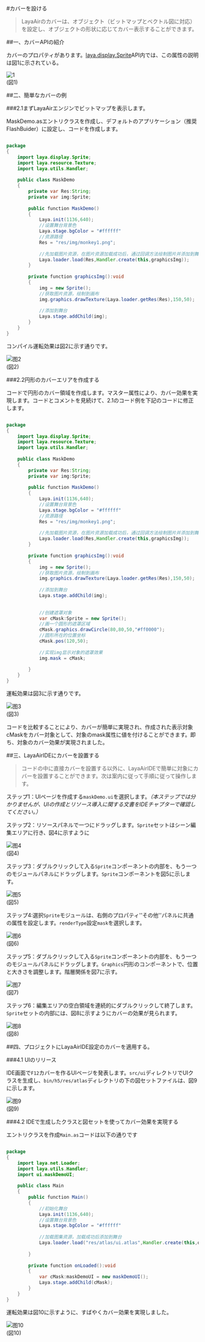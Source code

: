 #カバーを設ける

>LayaAirのカバーは、オブジェクト（ビットマップとベクトル図に対応）を設定し、オブジェクトの形状に応じてカバー表示することができます。
>



##一、カバーAPIの紹介

カバーのプロパティがあります。[laya.display.Sprite](http://layaair.ldc.layabox.com/api/index.html?category=Core&class=laya.display.Sprite%3Ch1%3Emask)API内では、この属性の説明は図1に示されている。

![1](img/1.jpg)<br/>(図1)



##二、簡単なカバーの例

###2.1まずLayaAirエンジンでビットマップを表示します。

MaskDemo.asエントリクラスを作成し、デフォルトのアプリケーション（推奨FlashBuider）に設定し、コードを作成します。


```java

package
{
	import laya.display.Sprite;
	import laya.resource.Texture;
	import laya.utils.Handler;
	
	public class MaskDemo
	{
		private var Res:String;
		private var img:Sprite;
      
		public function MaskDemo()
		{
			Laya.init(1136,640);
			//设置舞台背景色
			Laya.stage.bgColor = "#ffffff"        
			//资源路径              
			Res = "res/img/monkey1.png";
			
			//先加载图片资源，在图片资源加载成功后，通过回调方法绘制图片并添加到舞台
			Laya.loader.load(Res,Handler.create(this,graphicsImg));          
		}
			
		private function graphicsImg():void
		{
			img = new Sprite();
			//获取图片资源，绘制到画布
			img.graphics.drawTexture(Laya.loader.getRes(Res),150,50);
			
			//添加到舞台
			Laya.stage.addChild(img);
		}	
	}
}
```


コンパイル運転効果は図2に示す通りです。

![图2](img/2.jpg)<br/>(図2)

###2.2円形のカバーエリアを作成する

コードで円形のカバー領域を作成します。マスター属性により、カバー効果を実現します。コードとコメントを見続けて、2.1のコード例を下記のコードに修正します。


```java

package
{
	import laya.display.Sprite;
	import laya.resource.Texture;
	import laya.utils.Handler;
	
	public class MaskDemo
	{
		private var Res:String;
		private var img:Sprite;
		
		public function MaskDemo()
		{
			Laya.init(1136,640);
			//设置舞台背景色
			Laya.stage.bgColor = "#ffffff"      
			//资源路径
			Res = "res/img/monkey1.png";		
			
			//先加载图片资源，在图片资源加载成功后，通过回调方法绘制图片并添加到舞台
			Laya.loader.load(Res,Handler.create(this,graphicsImg));   
		}
		
		private function graphicsImg():void
		{
			img = new Sprite();
			//获取图片资源，绘制到画布
			img.graphics.drawTexture(Laya.loader.getRes(Res),150,50);
			
			//添加到舞台
			Laya.stage.addChild(img);
			
			
			//创建遮罩对象
			var cMask:Sprite = new Sprite();
			//画一个圆形的遮罩区域
			cMask.graphics.drawCircle(80,80,50,"#ff0000");
          	//圆形所在的位置坐标
			cMask.pos(120,50);
          
         	//实现img显示对象的遮罩效果
			img.mask = cMask;
			
		}
	}
}
```


運転効果は図3に示す通りです。

![图3](img/3.jpg)<br/>(図3)

コードを比較することにより、カバーが簡単に実現され、作成された表示対象cMaskをカバー対象として、対象のmask属性に値を付けることができます。即ち、対象のカバー効果が実現されました。





##三、LayaAirIDEにカバーを設置する

>コードの中に直接カバーを設置する以外に、LayaAirIDEで簡単に対象にカバーを設置することができます。次は案内に従って手順に従って操作します。

ステップ1：UIページを作成する`maskDemo.ui`を選択します。*（本ステップでは分かりませんが、UIの作成とリソース導入に関する文書をIDEチャプターで確認してください。）*



ステップ2：リソースパネルで一つにドラッグします。`Sprite`セットはシーン編集エリアに行き、図4に示すように

![图4](img/4.png)<br/>(図4)



ステップ3：ダブルクリックして入る`Sprite`コンポーネントの内部を、もう一つのモジュールパネルにドラッグします。`Sprite`コンポーネントを図5に示します。

![图5](img/5.png)<br/>(図5)





ステップ4:選択`Sprite`モジュールは、右側のプロパティ''その他''パネルに共通の属性を設定します。`renderType`設定`mask`を選択します。

![图6](img/6.png)<br/>(図6)



ステップ5：ダブルクリックして入る`Sprite`コンポーネントの内部を、もう一つのモジュールパネルにドラッグします。`Graphics`円形のコンポーネントで、位置と大きさを調整します。階層関係を図7に示す。

![图7](img/7.png)<br/>(図7)



ステップ6：編集エリアの空白領域を連続的にダブルクリックして終了します。`Sprite`セットの内部には、図8に示すようにカバーの効果が見られます。

![图8](img/8.png)<br/>(図8)





##四、プロジェクトにLayaAirIDE設定のカバーを適用する。

###4.1 UIのリリース

IDE画面で`F12`カバーを作るUIページを発表します。`src/ui`ディレクトリでUIクラスを生成し、`bin/h5/res/atlas`ディレクトリの下の図セットファイルは、図9に示します。

![图9](img/9.jpg)<br/>(図9)



###4.2 IDEで生成したクラスと図セットを使ってカバー効果を実現する

エントリクラスを作成`Main.as`コードは以下の通りです


```java

package
{
	import laya.net.Loader;
	import laya.utils.Handler;	
	import ui.maskDemoUI;
	
	public class Main
	{
		public function Main()
		{
			//初始化舞台
			Laya.init(1136,640);
			//设置舞台背景色
			Laya.stage.bgColor = "#ffffff"    
				
			//加载图集资源，加载成功后添加到舞台
			Laya.loader.load("res/atlas/ui.atlas",Handler.create(this,onLoaded));
			
		}
		
		private function onLoaded():void
		{
			var cMask:maskDemoUI = new maskDemoUI();
			Laya.stage.addChild(cMask);
		}
	}
}
```


運転効果は図10に示すように、すばやくカバー効果を実現しました。

![图10](img/10.jpg)<br/>(図10)

